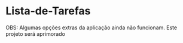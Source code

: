 # Lista-de-Tarefas
OBS: Algumas opções extras da aplicação ainda não funcionam. Este projeto será aprimorado
